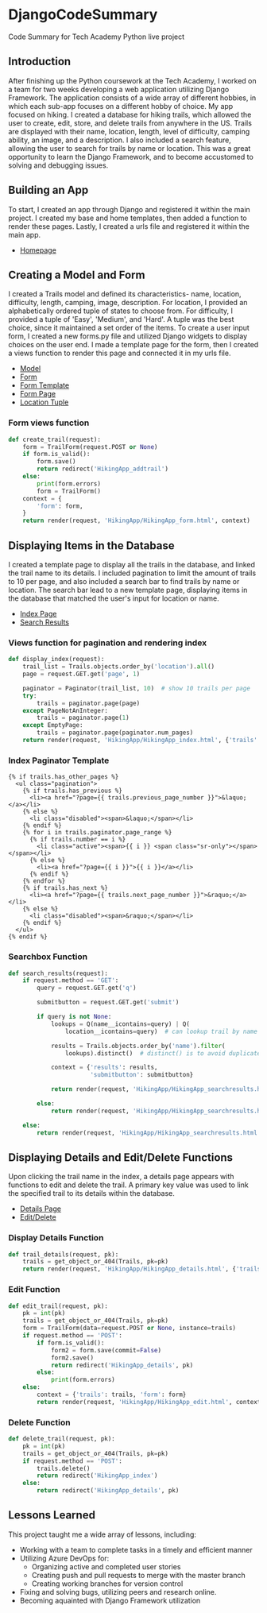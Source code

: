 # DjangoCodeSummary
Code Summary for Tech Academy Python live project

## Introduction
After finishing up the Python coursework at the Tech Academy, I worked on a team for two weeks developing a web application utilizing Django Framework. The application consists of a wide array of different hobbies, in which each sub-app focuses on a different hobby of choice. 
My app focused on hiking. I created a database for hiking trails, which allowed the user to create, edit, store, and delete trails from anywhere in the US. Trails are displayed with their name, location, length, level of difficulty, camping ability, an image, and a description. I also included a search feature, allowing the user to search for trails by name or location. 
This was a great opportunity to learn the Django Framework, and to become accustomed to solving and debugging issues. 

## Building an App
To start, I created an app through Django and registered it within the main project. I created my base and home templates, then added a function to render these pages. Lastly, I created a urls file and registered it within the main app. 
* [Homepage](https://github.com/CJScanlan/DjangoCodeSummary/blob/main/Code%20Snippets/InitialHomepage.png)


## Creating a Model and Form
I created a Trails model and defined its characteristics- name, location, difficulty, length, camping, image, description. For location, I provided an alphabetically ordered tuple of states to choose from. For difficulty, I provided a tuple of 'Easy', 'Medium', and 'Hard'. A tuple was the best choice, since it maintained a set order of the items.
To create a user input form, I created a new forms.py file and utilized Django widgets to display choices on the user end. I made a template page for the form, then I created a views function to render this page and connected it in my urls file.

* [Model](https://github.com/CJScanlan/DjangoCodeSummary/blob/main/Code%20Snippets/Model.png)
* [Form](https://github.com/CJScanlan/DjangoCodeSummary/blob/main/Code%20Snippets/Form.png)
* [Form Template](https://github.com/CJScanlan/DjangoCodeSummary/blob/main/Code%20Snippets/FormTemplate.png)
* [Form Page](https://github.com/CJScanlan/DjangoCodeSummary/blob/main/Code%20Snippets/HTMLForm.png)
* [Location Tuple](https://github.com/CJScanlan/DjangoCodeSummary/blob/main/Code%20Snippets/LocationTuple.png)

### Form views function
```python
def create_trail(request):
    form = TrailForm(request.POST or None)
    if form.is_valid():
        form.save()
        return redirect('HikingApp_addtrail')
    else:
        print(form.errors)
        form = TrailForm()
    context = {
        'form': form,
    }
    return render(request, 'HikingApp/HikingApp_form.html', context)
```

## Displaying Items in the Database
I created a template page to display all the trails in the database, and linked the trail name to its details. I included pagination to limit the amount of trails to 10 per page, and also included a search bar to find trails by name or location. The search bar lead to a new template page, displaying items in the database that matched the user's input for location or name. 
* [Index Page](https://github.com/CJScanlan/DjangoCodeSummary/blob/main/Code%20Snippets/Index.png)
* [Search Results](https://github.com/CJScanlan/DjangoCodeSummary/blob/main/Code%20Snippets/SearchResults.png)

### Views function for pagination and rendering index
```python
def display_index(request):
    trail_list = Trails.objects.order_by('location').all()
    page = request.GET.get('page', 1)

    paginator = Paginator(trail_list, 10)  # show 10 trails per page
    try:
        trails = paginator.page(page)
    except PageNotAnInteger:
        trails = paginator.page(1)
    except EmptyPage:
        trails = paginator.page(paginator.num_pages)
    return render(request, 'HikingApp/HikingApp_index.html', {'trails': trails})
```

### Index Paginator Template
```
{% if trails.has_other_pages %}
  <ul class="pagination">
    {% if trails.has_previous %}
      <li><a href="?page={{ trails.previous_page_number }}">&laquo;</a></li>
    {% else %}
      <li class="disabled"><span>&laquo;</span></li>
    {% endif %}
    {% for i in trails.paginator.page_range %}
      {% if trails.number == i %}
        <li class="active"><span>{{ i }} <span class="sr-only"></span></span></li>
      {% else %}
        <li><a href="?page={{ i }}">{{ i }}</a></li>
      {% endif %}
    {% endfor %}
    {% if trails.has_next %}
      <li><a href="?page={{ trails.next_page_number }}">&raquo;</a></li>
    {% else %}
      <li class="disabled"><span>&raquo;</span></li>
    {% endif %}
  </ul>
{% endif %}
```

### Searchbox Function
```python
def search_results(request):
    if request.method == 'GET':
        query = request.GET.get('q')

        submitbutton = request.GET.get('submit')

        if query is not None:
            lookups = Q(name__icontains=query) | Q(
                location__icontains=query)  # can lookup trail by name or location only

            results = Trails.objects.order_by('name').filter(
                lookups).distinct()  # distinct() is to avoid duplicate results

            context = {'results': results,
                       'submitbutton': submitbutton}

            return render(request, 'HikingApp/HikingApp_searchresults.html', context)

        else:
            return render(request, 'HikingApp/HikingApp_searchresults.html')

    else:
        return render(request, 'HikingApp/HikingApp_searchresults.html')
```

## Displaying Details and Edit/Delete Functions
Upon clicking the trail name in the index, a details page appears with functions to edit and delete the trail. A primary key value was used to link the specified trail to its details within the database. 
* [Details Page](https://github.com/CJScanlan/DjangoCodeSummary/blob/main/Code%20Snippets/Details.png)
* [Edit/Delete](https://github.com/CJScanlan/DjangoCodeSummary/blob/main/Code%20Snippets/Edit.png)
### Display Details Function
```python
def trail_details(request, pk):
    trails = get_object_or_404(Trails, pk=pk)
    return render(request, 'HikingApp/HikingApp_details.html', {'trails': trails})
```
### Edit Function
```python
def edit_trail(request, pk):
    pk = int(pk)
    trails = get_object_or_404(Trails, pk=pk)
    form = TrailForm(data=request.POST or None, instance=trails)
    if request.method == 'POST':
        if form.is_valid():
            form2 = form.save(commit=False)
            form2.save()
            return redirect('HikingApp_details', pk)
        else:
            print(form.errors)
    else:
        context = {'trails': trails, 'form': form}
        return render(request, 'HikingApp/HikingApp_edit.html', context)
```

### Delete Function
```python
def delete_trail(request, pk):
    pk = int(pk)
    trails = get_object_or_404(Trails, pk=pk)
    if request.method == 'POST':
        trails.delete()
        return redirect('HikingApp_index')
    else:
        return redirect('HikingApp_details', pk)
```

## Lessons Learned
This project taught me a wide array of lessons, including:
* Working with a team to complete tasks in a timely and efficient manner
* Utilizing Azure DevOps for:
    * Organizing active and completed user stories
    * Creating push and pull requests to merge with the master branch
    * Creating working branches for version control
* Fixing and solving bugs, utilizing peers and research online.
* Becoming aquainted with Django Framework utilization
